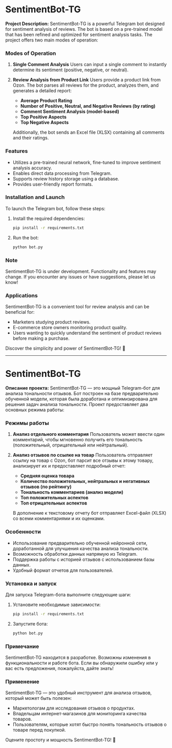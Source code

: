 # SentimentBot-TG

**Project Description:**
SentimentBot-TG is a powerful Telegram bot designed for sentiment analysis of reviews. The bot is based on a pre-trained model that has been refined and optimized for sentiment analysis tasks. The project offers two main modes of operation:

### Modes of Operation
1. **Single Comment Analysis**
   Users can input a single comment to instantly determine its sentiment (positive, negative, or neutral).

2. **Review Analysis from Product Link**
   Users provide a product link from Ozon. The bot parses all reviews for the product, analyzes them, and generates a detailed report:

   - **Average Product Rating**
   - **Number of Positive, Neutral, and Negative Reviews (by rating)**
   - **Comment Sentiment Analysis (model-based)**
   - **Top Positive Aspects**
   - **Top Negative Aspects**

   Additionally, the bot sends an Excel file (XLSX) containing all comments and their ratings.

### Features
- Utilizes a pre-trained neural network, fine-tuned to improve sentiment analysis accuracy.
- Enables direct data processing from Telegram.
- Supports review history storage using a database.
- Provides user-friendly report formats.

### Installation and Launch
To launch the Telegram bot, follow these steps:

1. Install the required dependencies:
   ```bash
   pip install -r requirements.txt
   ```

2. Run the bot:
   ```bash
   python bot.py
   ```

### Note
SentimentBot-TG is under development. Functionality and features may change. If you encounter any issues or have suggestions, please let us know!

### Applications
SentimentBot-TG is a convenient tool for review analysis and can be beneficial for:
- Marketers studying product reviews.
- E-commerce store owners monitoring product quality.
- Users wanting to quickly understand the sentiment of product reviews before making a purchase.

Discover the simplicity and power of SentimentBot-TG! 🚀

---

# SentimentBot-TG

**Описание проекта:**
SentimentBot-TG — это мощный Telegram-бот для анализа тональности отзывов. Бот построен на базе предварительно обученной модели, которая была доработана и оптимизирована для решения задач анализа тональности. Проект предоставляет два основных режима работы:

### Режимы работы
1. **Анализ отдельного комментария**
   Пользователь может ввести один комментарий, чтобы мгновенно получить его тональность (положительный, отрицательный или нейтральный).

2. **Анализ отзывов по ссылке на товар**
   Пользователь отправляет ссылку на товар с Ozon, бот парсит все отзывы к этому товару, анализирует их и предоставляет подробный отчет:

   - **Средняя оценка товара**
   - **Количество положительных, нейтральных и негативных отзывов (по рейтингу)**
   - **Тональность комментариев (анализ модели)**
   - **Топ положительных аспектов**
   - **Топ отрицательных аспектов**

   В дополнение к текстовому отчету бот отправляет Excel-файл (XLSX) со всеми комментариями и их оценками.

### Особенности
- Использование предварительно обученной нейронной сети, доработанной для улучшения качества анализа тональности.
- Возможность обработки данных напрямую из Telegram.
- Поддержка работы с историей отзывов с использованием базы данных.
- Удобный формат отчетов для пользователей.

### Установка и запуск
Для запуска Telegram-бота выполните следующие шаги:

1. Установите необходимые зависимости:
   ```bash
   pip install -r requirements.txt
   ```

2. Запустите бота:
   ```bash
   python bot.py
   ```

### Примечание
SentimentBot-TG находится в разработке. Возможны изменения в функциональности и работе бота. Если вы обнаружили ошибку или у вас есть предложения, пожалуйста, дайте знать!

### Применение
SentimentBot-TG — это удобный инструмент для анализа отзывов, который может быть полезен:
- Маркетологам для исследования отзывов о продуктах.
- Владельцам интернет-магазинов для мониторинга качества товаров.
- Пользователям, которые хотят быстро понять тональность отзывов о товаре перед покупкой.

Оцените простоту и мощность SentimentBot-TG! 🚀

